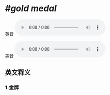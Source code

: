 # ***\#gold medal*** 
英音
<audio src="./media/gold medal1.aac" controls="controls"></audio>

美音
<audio src="./media/gold medal2.aac" controls="controls"></audio>



  

英文释义
---
### 1.**金牌**  


